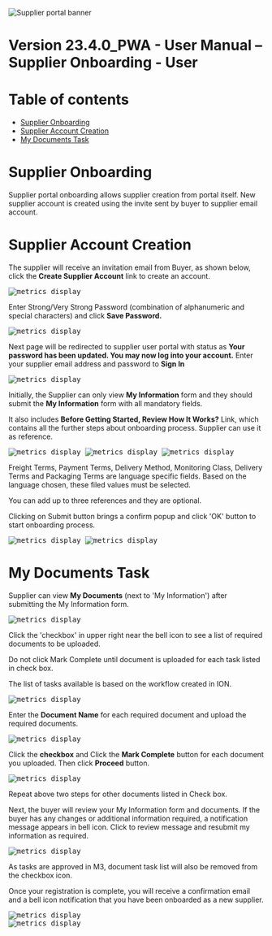 ![Supplier portal banner](../../../../images/banner-supplier-portal.jpg)

# **Version 23.4.0_PWA - User Manual – Supplier Onboarding - User**

# Table of contents

- [Supplier Onboarding](#supplier-onboarding)
- [Supplier Account Creation](#supplier-account-creation)
- [My Documents Task](#my-documents-task)

# **Supplier Onboarding**

Supplier portal onboarding allows supplier creation from portal itself. New supplier account is created using the invite sent by buyer to supplier email account.

# **Supplier Account Creation**

The supplier will receive an invitation email from Buyer, as shown below, click the **Create Supplier Account** link to create an account.

<kbd>
<img alt="metrics display" src="../../images/pwa/onboarding_user/InviteSent.png"> 
</kbd>

Enter Strong/Very Strong Password (combination of alphanumeric and special characters) and click **Save Password.**

<kbd>
<img alt="metrics display" src="../../images/pwa/onboarding_user/SetPassword.png"> 
</kbd>

Next page will be redirected to supplier user portal with status as **Your password has been updated. You may now log into your account.** Enter your supplier email address and password to **Sign In**

<kbd>
<img alt="metrics display" src="../../images/pwa/onboarding_user/SuccessMessage1.png"> 
</kbd>

Initially, the Supplier can only view **My Information** form and they should submit the **My Information** form with all mandatory fields.

It also includes **Before Getting Started, Review How It Works?** Link, which contains all the further steps about onboarding process. Supplier can use it as reference.

<kbd>
<img alt="metrics display" src="../../images/pwa/onboarding_user/MyInformation1.png"> 
</kbd> 

<kbd>
<img alt="metrics display" src="../../images/pwa/onboarding_user/MyInformation2.png"> 
</kbd>

<kbd>
<img alt="metrics display" src="../../images/pwa/onboarding_user/MyInformation3.png"> 
</kbd>


Freight Terms, Payment Terms, Delivery Method, Monitoring Class, Delivery Terms and Packaging Terms are language specific fields. Based on the language chosen, these filed values must be selected.

You can add up to three references and they are optional.

Clicking on Submit button brings a confirm popup and click 'OK' button to start onboarding process.

<kbd>
<img alt="metrics display" src="../../images/pwa/onboarding_user/InformationPopup.png"> 
</kbd>

<kbd>
<img alt="metrics display" src="../../images/pwa/onboarding_user/SuccessMessage2.png"> 
</kbd>

# **My Documents Task**

Supplier can view **My Documents** (next to 'My Information') after submitting the My Information form.

<kbd>
<img alt="metrics display" src="../../images/pwa/onboarding_user/MyDocuments.png"> 
</kbd>

Click the 'checkbox' in upper right near the bell icon to see a list of required documents to be uploaded.

Do not click Mark Complete until document is uploaded for each task listed in check box.

The list of tasks available is based on the workflow created in ION.

<kbd>
<img alt="metrics display" src="../../images/pwa/onboarding_user/MyTask.png"> 
</kbd>

Enter the **Document Name** for each required document and upload the required documents.

<kbd>
<img alt="metrics display" src="../../images/pwa/onboarding_user/TaxCertificate.png"> 
</kbd>

Click the **checkbox** and Click the **Mark Complete** button for each document you uploaded. Then click **Proceed** button.

<kbd>
<img alt="metrics display" src="../../images/pwa/onboarding_user/MyTaskProceed.png"> 
</kbd>

Repeat above two steps for other documents listed in Check box.

Next, the buyer will review your My Information form and documents. If the buyer has any changes or additional information required, a notification message appears in bell icon. Click to review message and resubmit my information as required.

<kbd>
<img alt="metrics display" src="../../images/pwa/onboarding_user/SaveNotes.png"> 
</kbd>

As tasks are approved in M3, document task list will also be removed from the checkbox icon.

Once your registration is complete, you will receive a confirmation email and a bell icon notification that you have been onboarded as a new supplier.

<kbd>
<img alt="metrics display" src="../../images/pwa/onboarding_user/AccountActivatedNotification.png"> 
</kbd>
<br/>


<kbd>
<img alt="metrics display" src="../../images/pwa/onboarding_user/AccontApproval.png"> 
</kbd>

